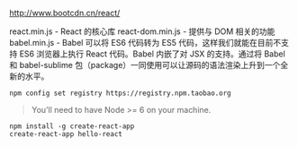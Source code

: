 http://www.bootcdn.cn/react/

react.min.js - React 的核心库
react-dom.min.js - 提供与 DOM 相关的功能
babel.min.js - Babel 可以将 ES6 代码转为 ES5 代码，这样我们就能在目前不支持 ES6 浏览器上执行 React 代码。Babel 内嵌了对 JSX 的支持。通过将 Babel 和 babel-sublime 包（package）一同使用可以让源码的语法渲染上升到一个全新的水平。

```
npm config set registry https://registry.npm.taobao.org
```

> You’ll need to have Node >= 6 on your machine. 

```
npm install -g create-react-app
create-react-app hello-react
```